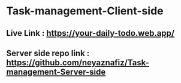 # Task-management-Client-side

## Live Link : https://your-daily-todo.web.app/

## Server side repo link : https://github.com/neyaznafiz/Task-management-Server-side
